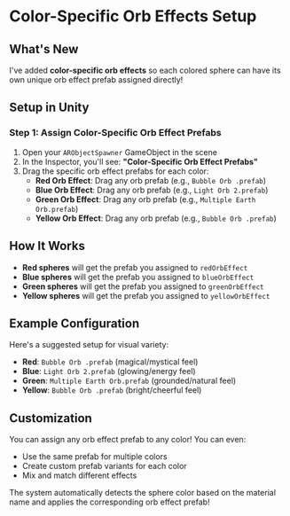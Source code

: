 # Color-Specific Orb Effects Setup

## What's New

I've added **color-specific orb effects** so each colored sphere can have its own unique orb effect prefab assigned directly!

## Setup in Unity

### Step 1: Assign Color-Specific Orb Effect Prefabs
1. Open your `ARObjectSpawner` GameObject in the scene
2. In the Inspector, you'll see: **"Color-Specific Orb Effect Prefabs"**
3. Drag the specific orb effect prefabs for each color:
   - **Red Orb Effect**: Drag any orb prefab (e.g., `Bubble Orb .prefab`)
   - **Blue Orb Effect**: Drag any orb prefab (e.g., `Light Orb 2.prefab`)
   - **Green Orb Effect**: Drag any orb prefab (e.g., `Multiple Earth Orb.prefab`)
   - **Yellow Orb Effect**: Drag any orb prefab (e.g., `Bubble Orb .prefab`)

## How It Works

- **Red spheres** will get the prefab you assigned to `redOrbEffect`
- **Blue spheres** will get the prefab you assigned to `blueOrbEffect`
- **Green spheres** will get the prefab you assigned to `greenOrbEffect`
- **Yellow spheres** will get the prefab you assigned to `yellowOrbEffect`

## Example Configuration

Here's a suggested setup for visual variety:
- **Red**: `Bubble Orb .prefab` (magical/mystical feel)
- **Blue**: `Light Orb 2.prefab` (glowing/energy feel)
- **Green**: `Multiple Earth Orb.prefab` (grounded/natural feel)
- **Yellow**: `Bubble Orb .prefab` (bright/cheerful feel)

## Customization

You can assign any orb effect prefab to any color! You can even:
- Use the same prefab for multiple colors
- Create custom prefab variants for each color
- Mix and match different effects

The system automatically detects the sphere color based on the material name and applies the corresponding orb effect prefab!
